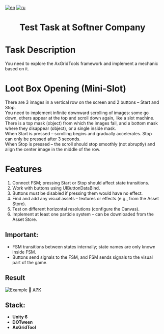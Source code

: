 [![en](https://img.shields.io/badge/lang-en-red.svg)](README.md)
[![ru](https://img.shields.io/badge/lang-ru-yellow.svg)](README.ru-RU.md)

<h1 align="center">Test Task at Softner Company</h1>

# Task Description

You need to explore the AxGridTools framework and implement a mechanic based on it.

# Loot Box Opening (Mini-Slot)

There are 3 images in a vertical row on the screen and 2 buttons – Start and Stop.  
You need to implement infinite downward scrolling of images: some go down, others appear at the top and scroll down again, like a slot machine.  
There is a top mask (object) from which the images fall, and a bottom mask where they disappear (object), or a single inside mask.  
When Start is pressed – scrolling begins and gradually accelerates. Stop can only be pressed after 3 seconds.  
When Stop is pressed – the scroll should stop smoothly (not abruptly) and align the center image in the middle of the row.

# Features

1. Connect FSM; pressing Start or Stop should affect state transitions.
2. Work with buttons using UIButtonDataBind.
3. Buttons must be disabled if pressing them would have no effect.
4. Find and add any visual assets – textures or effects (e.g., from the Asset Store).
5. Test on different horizontal resolutions (configure the Canvas).
6. Implement at least one particle system – can be downloaded from the Asset Store.

## **Important:**

* FSM transitions between states internally; state names are only known inside FSM.
* Buttons send signals to the FSM, and FSM sends signals to the visual part of the game.

## Result
![Example](result.gif)
📱 [APK](Result.apk)

## Stack:
* **Unity 6**
* **DOTween**
* **AxGridTool**